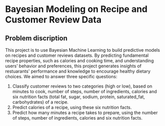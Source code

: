 # Bayesian Modeling on Recipe and Customer Review Data
## Problem discription
This project is to use Bayesian Machine Learning to build predictive models on recipes and customer reviews datasets. By predicting fundamental recipe properties, such as calories and cooking time, and understanding users’ behavior and preferences, this project generates insights of restuarants' performance and knowledge to encourage healthy dietary choices. 
We aimed to answer three specific questions:  
1. Classify customer reviews to two categories (high or low), based on minutes to cook, number of steps, number of ingredients, calories and six nutrition facts (total fat, sugar, sodium, protein, saturated_fat, carbohydrates) of a recipe. 
2. Predict calories of a recipe, using these six nutrition facts. 
3. Predict how many minutes a recipe takes to prepare, using the number of steps, number of ingredients, calories and six nutrition facts.
